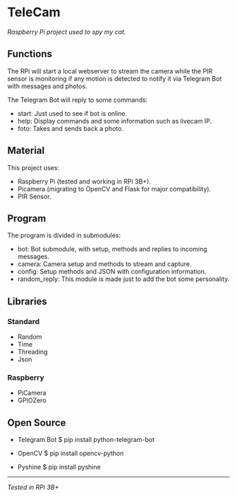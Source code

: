 # TeleCam
*Raspberry Pi project used to spy my cat.*

## Functions
The RPi will start a local webserver to stream the camera while the PIR sensor is monitoring if any motion is detected to notify it via Telegram Bot with messages and photos.

The Telegram Bot will reply to some commands:
- start: Just used to see if bot is online.
- help: Display commands and some information such as livecam IP.
- foto: Takes and sends back a photo.

## Material
This project uses:
- Raspberry Pi (tested and working in RPi 3B+).
- Picamera (migrating to OpenCV and Flask for major compatibility).
- PIR Sensor.

## Program
The program is divided in submodules:
- bot: Bot submodule, with setup, methods and replies to incoming messages.
- camera: Camera setup and methods to stream and capture.
- config: Setup methods and JSON with configuration information.
- random_reply: This module is made just to add the bot some personality.

## Libraries
### Standard
- Random
- Time
- Threading
- Json
### Raspberry
- PiCamera
- GPIOZero

## Open Source
- Telegram Bot
$ pip install python-telegram-bot

- OpenCV
$ pip install opencv-python

- Pyshine
$ pip install pyshine

--------------------------------------------

*Tested in RPi 3B+*